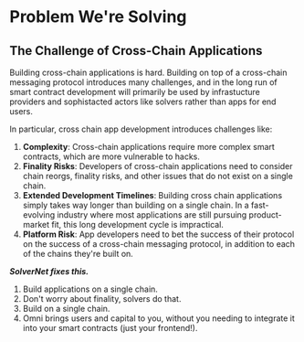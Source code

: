 # Problem We're Solving

## The Challenge of Cross-Chain Applications

Building cross-chain applications is hard. Building on top of a cross-chain messaging protocol introduces many challenges, and in the long run of smart contract development will primarily be used by infrastucture providers and sophistacted actors like solvers rather than apps for end users.

In particular, cross chain app development introduces challenges like:

1. **Complexity**: Cross-chain applications require more complex smart contracts, which are more vulnerable to hacks.
2. **Finality Risks**: Developers of cross-chain applications need to consider chain reorgs, finality risks, and other issues that do not exist on a single chain.
3. **Extended Development Timelines**: Building cross chain applications simply takes way longer than building on a single chain. In a fast-evolving industry where most applications are still pursuing product-market fit, this long development cycle is impractical.
4. **Platform Risk**: App developers need to bet the success of their protocol on the success of a cross-chain messaging protocol, in addition to each of the chains they're built on.

_**SolverNet fixes this.**_

1. Build applications on a single chain.
2. Don't worry about finality, solvers do that.
3. Build on a single chain.
4. Omni brings users and capital to you, without you needing to integrate it into your smart contracts (just your frontend!).
